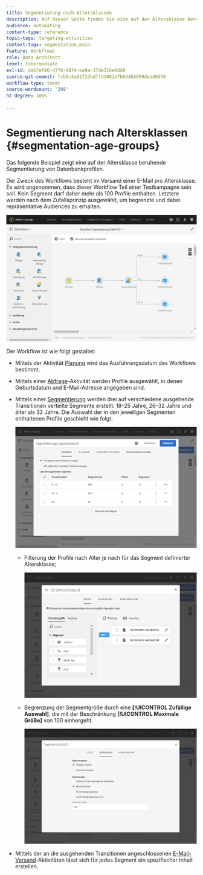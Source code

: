 ```yaml
---
title: Segmentierung nach Altersklassen
description: Auf dieser Seite finden Sie eine auf der Altersklasse beruhende Segmentierung von Datenbankprofilen. Der Zweck des Workflows besteht im Versand einer E-Mail pro Altersklasse.
audience: automating
content-type: reference
topic-tags: targeting-activities
context-tags: segmentation,main
feature: Workflows
role: Data Architect
level: Intermediate
exl-id: dab7ef86-4776-48f4-be9a-37de316e0dd9
source-git-commit: fcb5c4a92f23bdffd1082b7b044b5859dead9d70
workflow-type: tm+mt
source-wordcount: '208'
ht-degree: 100%

---
```


# Segmentierung nach Altersklassen {#segmentation-age-groups}

Das folgende Beispiel zeigt eine auf der Altersklasse beruhende Segmentierung von Datenbankprofilen.

Der Zweck des Workflows besteht im Versand einer E-Mail pro Altersklasse. Es wird angenommen, dass dieser Workflow Teil einer Testkampagne sein soll. Kein Segment darf daher mehr als 100 Profile enthalten. Letztere werden nach dem Zufallsprinzip ausgewählt, um begrenzte und dabei repräsentative Audiences zu erhalten.

![](assets/wkf_segment_example_4.png)

Der Workflow ist wie folgt gestaltet:

* Mittels der Aktivität [Planung](../../automating/using/segmentation.md) wird das Ausführungsdatum des Workflows bestimmt.
* Mittels einer [Abfrage](../../automating/using/query.md)-Aktivität werden Profile ausgewählt, in denen Geburtsdatum und E-Mail-Adresse angegeben sind.
* Mittels einer [Segmentierung](../../automating/using/segmentation.md) werden drei auf verschiedene ausgehende Transitionen verteilte Segmente erstellt: 18–25 Jahre, 26–32 Jahre und älter als 32 Jahre. Die Auswahl der in den jeweiligen Segmenten enthaltenen Profile geschieht wie folgt:

  ![](assets/wkf_segment_example_3.png)

   * Filterung der Profile nach Alter je nach für das Segment definierter Altersklasse;

     ![](assets/wkf_segment_new_segment.png)

   * Begrenzung der Segmentgröße durch eine **[!UICONTROL Zufällige Auswahl]**, die mit der Beschränkung **[!UICONTROL Maximale Größe]** von 100 einhergeht.

     ![](assets/wkf_segment_example_1.png)

* Mittels der an die ausgehenden Transitionen angeschlossenen [E-Mail-Versand](../../automating/using/email-delivery.md)-Aktivitäten lässt sich für jedes Segment ein spezifischer Inhalt erstellen.
